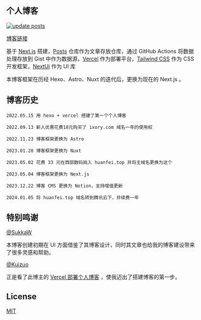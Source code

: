 ## 个人博客

[![update posts](https://github.com/huanfe1/posts/actions/workflows/update.yml/badge.svg)](https://github.com/huanfe1/posts/actions/workflows/update.yml)

[博客链接](https://www.huanfei.top)

基于 [Next.js](https://nextjs.org/) 搭建，[Posts](https://www.github.com/huanfe1/posts) 仓库作为文章存放仓库，通过 GitHub Actions 将数据处理存放到 Gist 中作为数据源，[Vercel](https://vercel.com/) 作为部署平台，[Tailwind CSS](https://www.tailwindcss.cn/) 作为 CSS 开发框架，[NextUi](https://nextui.org/) 作为 UI 库

本博客框架在历经 Hexo、Astro、Nuxt 的迭代后，更换为现在的 Next.js 。

## 博客历史

```
2022.05.15 用 hexo + vercel 搭建了第一个个人博客

2022.09.13 新人优惠花费18元购买了 ixory.com 域名一年的使用权

2022.11.23 博客框架更换为 Astro

2023.01.28 博客框架更换为 Nuxt

2023.05.02 花费 33 元在西部数码拍入 huanfei.top 并将主域名更换为这个

2023.05.04 博客框架更换为 Next.js

2023.12.22 博客 CMS 更换为 Notion，支持增值更新

2024.01.05 将 huanfei.top 域名转到腾讯云下，并续费一年
```

## 特别鸣谢

[@SukkaW](https://github.com/SukkaW)

本博客创建初期在 UI 方面借鉴了其博客设计，同时其文章也给我的博客建设带来了很多灵感和帮助。

[@Kuizuo](https://github.com/kuizuo)

正是看了此博主的 [Vercel 部署个人博客](https://kuizuo.cn/vercel-deploy-blog) ，使我迈出了搭建博客的第一步。

## License

[MIT](./LICENSE)
